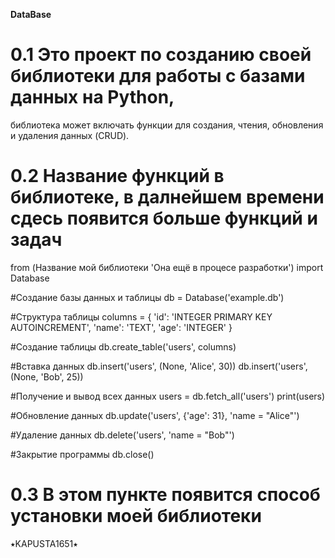 **DataBase**



# 0.1 Это проект по созданию своей библиотеки для работы с базами данных на Python,
библиотека может включать функции для создания, чтения, обновления и удаления данных (CRUD).



# 0.2 Название функций в библиотеке, в далнейшем времени сдесь появится больше функций и задач

from (Название мой библиотеки 'Она ещё в процесе разработки') import Database

 #Создание базы данных и таблицы
db = Database('example.db')

 #Структура таблицы
columns = {
    'id': 'INTEGER PRIMARY KEY AUTOINCREMENT',
    'name': 'TEXT',
    'age': 'INTEGER'
}

 #Создание таблицы
db.create_table('users', columns)

 #Вставка данных
db.insert('users', (None, 'Alice', 30))
db.insert('users', (None, 'Bob', 25))

 #Получение и вывод всех данных
users = db.fetch_all('users')
print(users)

 #Обновление данных
db.update('users', {'age': 31}, 'name = "Alice"')

 #Удаление данных
db.delete('users', 'name = "Bob"')

 #Закрытие программы
db.close()



# 0.3 В этом пункте появится способ установки моей библиотеки

⭑KAPUSTA1651⭑
